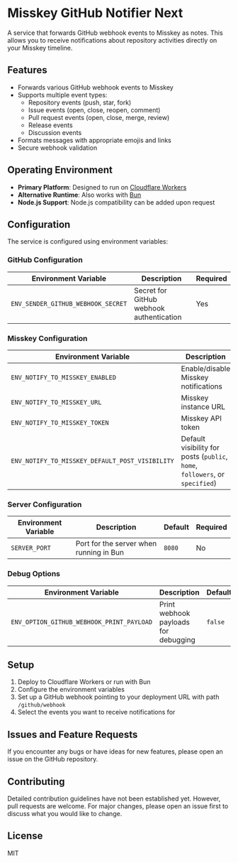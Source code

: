 # Misskey GitHub Notifier Next

A service that forwards GitHub webhook events to Misskey as notes. This allows you to receive notifications about repository activities directly on your Misskey timeline.

## Features

- Forwards various GitHub webhook events to Misskey
- Supports multiple event types:
  - Repository events (push, star, fork)
  - Issue events (open, close, reopen, comment)
  - Pull request events (open, close, merge, review)
  - Release events
  - Discussion events
- Formats messages with appropriate emojis and links
- Secure webhook validation

## Operating Environment

- **Primary Platform**: Designed to run on [Cloudflare Workers](https://workers.cloudflare.com/)
- **Alternative Runtime**: Also works with [Bun](https://bun.sh/)
- **Node.js Support**: Node.js compatibility can be added upon request

## Configuration

The service is configured using environment variables:

### GitHub Configuration

| Environment Variable | Description | Required |
|----------------------|-------------|----------|
| `ENV_SENDER_GITHUB_WEBHOOK_SECRET` | Secret for GitHub webhook authentication | Yes |

### Misskey Configuration

| Environment Variable | Description | Default | Required |
|----------------------|-------------|---------|----------|
| `ENV_NOTIFY_TO_MISSKEY_ENABLED` | Enable/disable Misskey notifications | `true` | No |
| `ENV_NOTIFY_TO_MISSKEY_URL` | Misskey instance URL | - | Yes |
| `ENV_NOTIFY_TO_MISSKEY_TOKEN` | Misskey API token | - | Yes |
| `ENV_NOTIFY_TO_MISSKEY_DEFAULT_POST_VISIBILITY` | Default visibility for posts (`public`, `home`, `followers`, or `specified`) | `home` | No |

### Server Configuration

| Environment Variable | Description | Default | Required |
|----------------------|-------------|---------|----------|
| `SERVER_PORT` | Port for the server when running in Bun | `8080` | No |

### Debug Options

| Environment Variable | Description | Default | Required |
|----------------------|-------------|---------|----------|
| `ENV_OPTION_GITHUB_WEBHOOK_PRINT_PAYLOAD` | Print webhook payloads for debugging | `false` | No |

## Setup

1. Deploy to Cloudflare Workers or run with Bun
2. Configure the environment variables
3. Set up a GitHub webhook pointing to your deployment URL with path `/github/webhook`
4. Select the events you want to receive notifications for

## Issues and Feature Requests

If you encounter any bugs or have ideas for new features, please open an issue on the GitHub repository.

## Contributing

Detailed contribution guidelines have not been established yet. However, pull requests are welcome. For major changes, please open an issue first to discuss what you would like to change.

## License

MIT